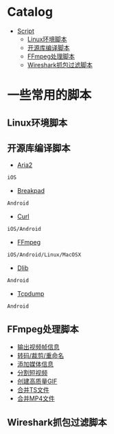 Catalog
=================

   * [Script](#一些常用的脚本)
   		* [Linux环境脚本](#Linux环境脚本)
   		* [开源库编译脚本](#开源库编译脚本)
   		* [FFmpeg处理脚本](#FFmpeg处理脚本)
      * [Wireshark抓包过滤脚本](#Wireshark抓包过滤脚本)
      
      
# 一些常用的脚本
## Linux环境脚本
## 开源库编译脚本
* [Aria2](https://github.com/KingsleyYau/LinuxShell/tree/master/build/aria2)</br>
```bash
iOS
```
* [Breakpad](https://github.com/KingsleyYau/LinuxShell/tree/master/build/breakpad)</br>
```bash
Android
```
* [Curl](https://github.com/KingsleyYau/LinuxShell/tree/master/build/curl-openssl)</br>
```bash
iOS/Android
```
* [FFmpeg](https://github.com/KingsleyYau/LinuxShell/tree/master/build/ffmpeg)</br>
```bash
iOS/Android/Linux/MacOSX
```
* [Dlib](https://github.com/KingsleyYau/LinuxShell/tree/master/build/dlib)</br>
```bash
Android
```
* [Tcpdump](https://github.com/KingsleyYau/LinuxShell/tree/master/build/other/build-tcpdump-android.sh)</br>
```bash
Android
```

## FFmpeg处理脚本
* [输出视频帧信息](https://github.com/KingsleyYau/LinuxShell/tree/master/ffmpeg/check_video.sh)</br>
* [转码/裁剪/重命名](https://github.com/KingsleyYau/LinuxShell/tree/master/ffmpeg/transcode_dir_mp4.sh)</br>
* [添加媒体信息](https://github.com/KingsleyYau/LinuxShell/tree/master/ffmpeg/create_metadata.sh)</br>
* [分割短视频](https://github.com/KingsleyYau/LinuxShell/tree/master/ffmpeg/create_short_video.sh)</br>
* [创建高质量GIF](https://github.com/KingsleyYau/LinuxShell/tree/master/ffmpeg/create_gif.sh)</br>
* [合并TS文件](https://github.com/KingsleyYau/LinuxShell/tree/master/ffmpeg/combine_ts.sh)</br>
* [合并MP4文件](https://github.com/KingsleyYau/LinuxShell/tree/master/ffmpeg/combine_mp4.sh)</br>

## Wireshark抓包过滤脚本